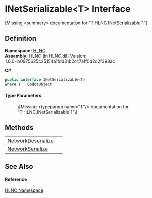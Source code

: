 # INetSerializable&lt;T&gt; Interface


\[Missing &lt;summary&gt; documentation for "T:HLNC.INetSerializable`1"\]



## Definition
**Namespace:** <a href="N_HLNC">HLNC</a>  
**Assembly:** HLNC (in HLNC.dll) Version: 1.0.0+b0975625c25154a1fdd31b2c47aff0d2d2f398ac

**C#**
``` C#
public interface INetSerializable<T>
where T : GodotObject

```



#### Type Parameters
<dl><dt /><dd>\[Missing &lt;typeparam name="T"/&gt; documentation for "T:HLNC.INetSerializable`1"\]</dd></dl>

## Methods
<table>
<tr>
<td><a href="M_HLNC_INetSerializable_1_NetworkDeserialize">NetworkDeserialize</a></td>
<td> </td></tr>
<tr>
<td><a href="M_HLNC_INetSerializable_1_NetworkSerialize">NetworkSerialize</a></td>
<td> </td></tr>
</table>

## See Also


#### Reference
<a href="N_HLNC">HLNC Namespace</a>  
